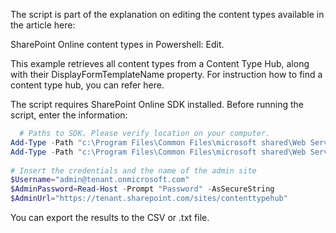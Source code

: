 The script is part of the explanation on editing the content types available in the article here:

SharePoint Online content types in Powershell: Edit.

 

This example retrieves all content types from a Content Type Hub, along with their DisplayFormTemplateName property. For instruction how to find a content type hub, you can refer here.

 

 

 

 

 

The script requires SharePoint Online SDK installed. Before running the script, enter the information:

```PowerShell
  # Paths to SDK. Please verify location on your computer. 
Add-Type -Path "c:\Program Files\Common Files\microsoft shared\Web Server Extensions\15\ISAPI\Microsoft.SharePoint.Client.dll"  
Add-Type -Path "c:\Program Files\Common Files\microsoft shared\Web Server Extensions\15\ISAPI\Microsoft.SharePoint.Client.Runtime.dll"  
 
# Insert the credentials and the name of the admin site 
$Username="admin@tenant.onmicrosoft.com" 
$AdminPassword=Read-Host -Prompt "Password" -AsSecureString 
$AdminUrl="https://tenant.sharepoint.com/sites/contenttypehub"
``` 
You can export the results to the CSV or .txt file.
